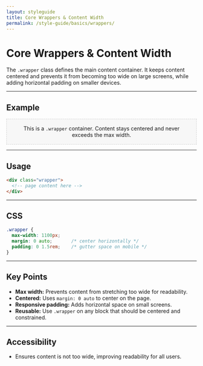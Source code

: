 ```yaml
---
layout: styleguide
title: Core Wrappers & Content Width
permalink: /style-guide/basics/wrappers/
---
```


# Core Wrappers & Content Width

The `.wrapper` class defines the main content container. It keeps content centered and prevents it from becoming too wide on large screens, while adding horizontal padding on smaller devices.

---

## Example

<div class="wrapper" style="background: #f7f7f7; border: 1px dashed #ccc; padding: 1rem; text-align: center;">
  This is a <code>.wrapper</code> container.  
  Content stays centered and never exceeds the max width.
</div>

---

## Usage

```html
<div class="wrapper">
  <!-- page content here -->
</div>
```

---

## CSS

```css
.wrapper {
  max-width: 1100px;
  margin: 0 auto;       /* center horizontally */
  padding: 0 1.5rem;    /* gutter space on mobile */
}
```

---

## Key Points

- **Max width:** Prevents content from stretching too wide for readability.
- **Centered:** Uses `margin: 0 auto` to center on the page.
- **Responsive padding:** Adds horizontal space on small screens.
- **Reusable:** Use `.wrapper` on any block that should be centered and constrained.

---

## Accessibility

- Ensures content is not too wide, improving readability for all users.